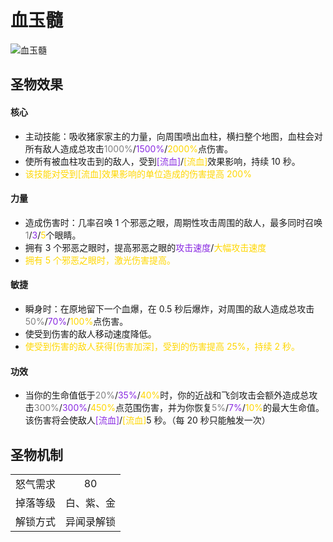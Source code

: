 # 血玉髓

![血玉髓](血玉髓.png)

## 圣物效果

#### **核心**

- 主动技能：吸收猪家家主的力量，向周围喷出血柱，横扫整个地图，血柱会对所有敌人造成总攻击<font color=gray>1000%</font>/<font color=BlueViolet>1500%</font>/<font color=gold>2000%</font>点伤害。
- 使所有被血柱攻击到的敌人，受到<font color=BlueViolet>[流血]</font>/<font color=gold>[流血]</font>效果影响，持续 10 秒。
- <font color=gold>该技能对受到[流血]效果影响的单位造成的伤害提高 200%</font>

#### **力量**

- 造成伤害时：几率召唤 1 个邪恶之眼，周期性攻击周围的敌人，最多同时召唤<font color=gray>1</font>/<font color=BlueViolet>3</font>/<font color=gold>5</font>个眼睛。
- 拥有 3 个邪恶之眼时，提高邪恶之眼的<font color=BlueViolet>攻击速度</font>/<font color=gold>大幅攻击速度</font>
- <font color=gold>拥有 5 个邪恶之眼时，激光伤害提高。</font>

#### **敏捷**

- 瞬身时：在原地留下一个血爆，在 0.5 秒后爆炸，对周围的敌人造成总攻击<font color=gray>50%</font>/<font color=BlueViolet>70%</font>/<font color=gold>100%</font>点伤害。
- 使受到伤害的敌人移动速度降低。
- <font color=gold>使受到伤害的敌人获得[伤害加深]，受到的伤害提高 25%，持续 2 秒。</font>

#### **功效**

- 当你的生命值低于<font color=gray>20%</font>/<font color=BlueViolet>35%</font>/<font color=gold>40%</font>时，你的近战和飞剑攻击会额外造成总攻击<font color=gray>300%</font>/<font color=BlueViolet>300%</font>/<font color=gold>450%</font>点范围伤害，并为你恢复<font color=gray>5%</font>/<font color=BlueViolet>7%</font>/<font color=gold>10%</font>的最大生命值。该伤害将会使敌人<font color=BlueViolet>[流血]</font>/<font color=gold>[流血]</font>5 秒。（每 20 秒只能触发一次）

## 圣物机制

|          |            |
| :------: | :--------: |
| 怒气需求 |     80     |
| 掉落等级 | 白、紫、金 |
| 解锁方式 | 异闻录解锁 |
